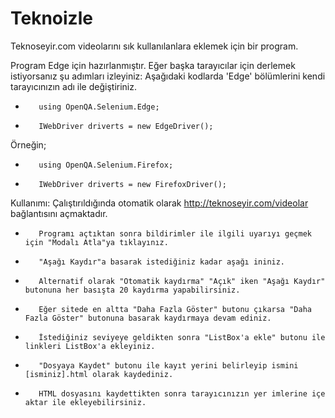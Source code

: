 # Teknoizle
Teknoseyir.com videolarını sık kullanılanlara eklemek için bir program.

Program Edge için hazırlanmıştır.
Eğer başka tarayıcılar için derlemek istiyorsanız şu adımları izleyiniz:
Aşağıdaki kodlarda 'Edge' bölümlerini kendi tarayıcınızın adı ile değiştiriniz.

-        using OpenQA.Selenium.Edge;
-        IWebDriver driverts = new EdgeDriver();

Örneğin;
-        using OpenQA.Selenium.Firefox;
-        IWebDriver driverts = new FirefoxDriver();

Kullanımı:
Çalıştırıldığında otomatik olarak http://teknoseyir.com/videolar bağlantısını açmaktadır.
-        Programı açtıktan sonra bildirimler ile ilgili uyarıyı geçmek için "Modalı Atla"ya tıklayınız. 
-        "Aşağı Kaydır"a basarak istediğiniz kadar aşağı ininiz.
-        Alternatif olarak "Otomatik kaydırma" "Açık" iken "Aşağı Kaydır" butonuna her basışta 20 kaydırma yapabilirsiniz.
-        Eğer sitede en altta "Daha Fazla Göster" butonu çıkarsa "Daha Fazla Göster" butonuna basarak kaydırmaya devam ediniz.
-        İstediğiniz seviyeye geldikten sonra "ListBox'a ekle" butonu ile linkleri ListBox'a ekleyiniz.
-        "Dosyaya Kaydet" butonu ile kayıt yerini belirleyip ismini [isminiz].html olarak kaydediniz.
-        HTML dosyasını kaydettikten sonra tarayıcınızın yer imlerine içe aktar ile ekleyebilirsiniz.
